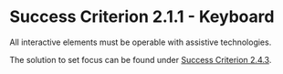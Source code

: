 # Success Criterion 2.1.1 - Keyboard

All interactive elements must be operable with assistive technologies. 

The solution to set focus can be found under [Success Criterion 2.4.3](2.4.3.md).

